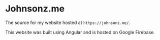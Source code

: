 # Johnsonz.me

The source for my website hosted at `https://johnsonz.me/`.

This website was built using Angular and is hosted on Google Firebase.
